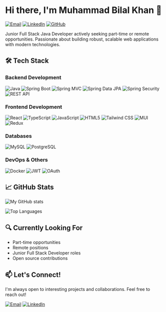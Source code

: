 # Hi there, I'm Muhammad Bilal Khan 👋

[![Email](https://img.shields.io/badge/-Email-D14836?style=flat&logo=gmail&logoColor=white)](mailto:bilalkhan.devse@gmail.com)
[![LinkedIn](https://img.shields.io/badge/-LinkedIn-0077B5?style=flat&logo=linkedin&logoColor=white)](https://www.linkedin.com/in/muhammad-bilal-khan-83660931b/)
[![GitHub](https://img.shields.io/badge/-GitHub-181717?style=flat&logo=github&logoColor=white)](https://github.com/bilalkhan-software-dev)

Junior Full Stack Java Developer actively seeking part-time or remote opportunities. Passionate about building robust, scalable web applications with modern technologies.

## 🛠️ Tech Stack

### Backend Development
![Java](https://img.shields.io/badge/-Java-007396?style=flat&logo=java&logoColor=white)
![Spring Boot](https://img.shields.io/badge/-Spring_Boot-6DB33F?style=flat&logo=springboot&logoColor=white)
![Spring MVC](https://img.shields.io/badge/-Spring_MVC-6DB33F?style=flat&logo=spring&logoColor=white)
![Spring Data JPA](https://img.shields.io/badge/-Spring_Data_JPA-6DB33F?style=flat&logo=spring&logoColor=white)
![Spring Security](https://img.shields.io/badge/-Spring_Security-6DB33F?style=flat&logo=springsecurity&logoColor=white)
![REST API](https://img.shields.io/badge/-REST_API-000000?style=flat&logo=rest&logoColor=white)

### Frontend Development
![React](https://img.shields.io/badge/-React-61DAFB?style=flat&logo=react&logoColor=white)
![TypeScript](https://img.shields.io/badge/-TypeScript-3178C6?style=flat&logo=typescript&logoColor=white)
![JavaScript](https://img.shields.io/badge/-JavaScript-F7DF1E?style=flat&logo=javascript&logoColor=black)
![HTML5](https://img.shields.io/badge/-HTML5-E34F26?style=flat&logo=html5&logoColor=white)
![Tailwind CSS](https://img.shields.io/badge/-Tailwind_CSS-38B2AC?style=flat&logo=tailwindcss&logoColor=white)
![MUI](https://img.shields.io/badge/-MUI-007FFF?style=flat&logo=mui&logoColor=white)
![Redux](https://img.shields.io/badge/-Redux-764ABC?style=flat&logo=redux&logoColor=white)

### Databases
![MySQL](https://img.shields.io/badge/-MySQL-4479A1?style=flat&logo=mysql&logoColor=white)
![PostgreSQL](https://img.shields.io/badge/-PostgreSQL-4169E1?style=flat&logo=postgresql&logoColor=white)

### DevOps & Others
![Docker](https://img.shields.io/badge/-Docker-2496ED?style=flat&logo=docker&logoColor=white)
![JWT](https://img.shields.io/badge/-JWT-000000?style=flat&logo=jsonwebtokens&logoColor=white)
![OAuth](https://img.shields.io/badge/-OAuth-000000?style=flat&logo=oauth&logoColor=white)

## 📈 GitHub Stats

![My GitHub stats](https://github-readme-stats.vercel.app/api?username=bilalkhan-software-dev&show_icons=true&theme=radical)

![Top Languages](https://github-readme-stats.vercel.app/api/top-langs/?username=bilalkhan-software-dev&layout=compact&theme=radical)

## 🔍 Currently Looking For
- Part-time opportunities
- Remote positions
- Junior Full Stack Developer roles
- Open source contributions

## 📫 Let's Connect!
I'm always open to interesting projects and collaborations. Feel free to reach out!

[![Email](https://img.shields.io/badge/-Email-D14836?style=for-the-badge&logo=gmail&logoColor=white)](mailto:bilalkhan.devse@gmail.com)
[![LinkedIn](https://img.shields.io/badge/-LinkedIn-0077B5?style=for-the-badge&logo=linkedin&logoColor=white)](https://www.linkedin.com/in/muhammad-bilal-khan-83660931b/)
